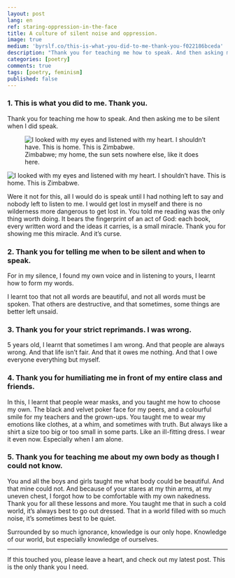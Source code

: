 ```yaml
---
layout: post
lang: en
ref: staring-oppression-in-the-face
title: A culture of silent noise and oppression.
image: true
medium: 'byrslf.co/this-is-what-you-did-to-me-thank-you-f022186bceda'
description: "Thank you for teaching me how to speak. And then asking me to be silent when I did speak. For everyone who has looked oppression in the face."
categories: [poetry]
comments: true
tags: [poetry, feminism]
published: false
---
```


### 1. This is what you did to me. Thank you.
Thank you for teaching me how to speak. And then asking me to be silent when I did speak.

<figure class="sidebar">
  <img
  	srcset="{{ site.assets }}{{ site.images }}this-is-what-you-did-to-me-large.jpg 2000w,
  	        {{ site.assets }}{{ site.images }}this-is-what-you-did-to-me.jpg 1000w,
  	        {{ site.assets }}{{ site.images }}this-is-what-you-did-to-me-small.jpg 500w"
    sizes="(min-width: 769px): 25vw, calc(100vw - 4rem)"
  	src="{{ site.assets }}{{ site.images }}this-is-what-you-did-to-me.jpg"
  	alt="I looked with my eyes and listened with my heart. I shouldn’t have. This is home. This is Zimbabwe.">
  <figcaption>Zimbabwe; my home, the sun sets nowhere else, like it does here.</figcaption>
</figure>

![I looked with my eyes and listened with my heart. I shouldn’t have. This is home. This is Zimbabwe.](https://cdn-images-1.medium.com/max/1000/1*SKRgof8_YJA6RppMCYK-fQ.jpeg)


 Were it not for this, all I would do is speak until I had nothing left to say and nobody left to listen to me. I would get lost in myself and there is no wilderness more dangerous to get lost in. You told me reading was the only thing worth doing. It bears the fingerprint of an act of God: each book, every written word and the ideas it carries, is a small miracle. Thank you for showing me this miracle. And it’s curse.



### 2. Thank you for telling me when to be silent and when to speak.
For in my silence, I found my own voice and in listening to yours, I learnt how to form my words.


I learnt too that not all words are beautiful, and not all words must be spoken. That others are destructive, and that sometimes, some things are better left unsaid.



### 3. Thank you for your strict reprimands. I was wrong.
5 years old, I learnt that sometimes I am wrong. And that people are always wrong. And that life isn’t fair. And that it owes me nothing. And that I owe everyone everything but myself.



### 4. Thank you for humiliating me in front of my entire class and friends.
In this, I learnt that people wear masks, and you taught me how to choose my own. The black and velvet poker face for my peers, and a colourful smile for my teachers and the grown-ups. You taught me to wear my emotions like clothes, at a whim, and sometimes with truth. But always like a shirt a size too big or too small in some parts. Like an ill-fitting dress. I wear it even now. Especially when I am alone.



### 5. Thank you for teaching me about my own body as though I could not know.

You and all the boys and girls taught me what body could be beautiful. And that mine could not. And because of your stares at my thin arms, at my uneven chest, I forgot how to be comfortable with my own nakedness. 
Thank you for all these lessons and more. You taught me that in such a cold world, it’s always best to go out dressed. That in a world filled with so much noise, it’s sometimes best to be quiet.


Surrounded by so much ignorance, knowledge is our only hope. Knowledge of our world, but especially knowledge of ourselves.


---

If this touched you, please leave a heart, and check out my latest post. This is the only thank you I need.
